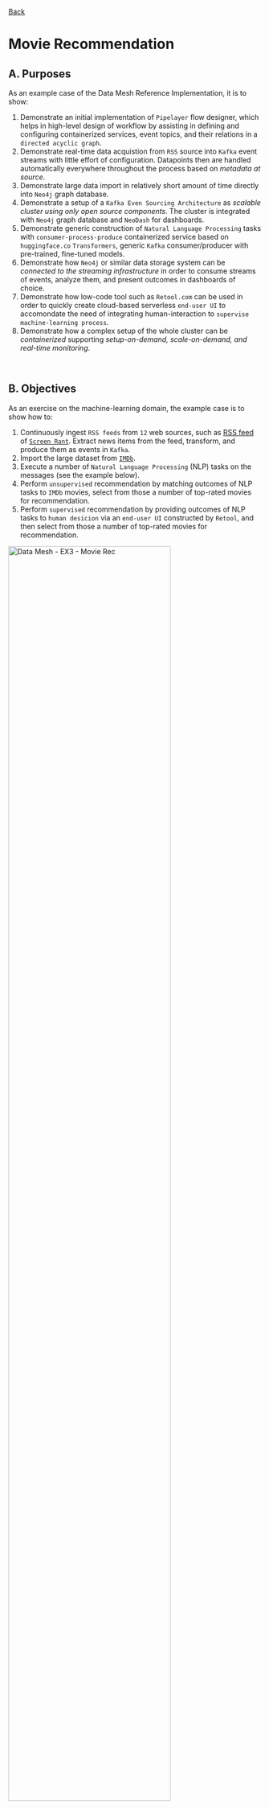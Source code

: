 [Back](../README.md)

# Movie Recommendation

## A. Purposes

As an example case of the Data Mesh Reference Implementation, it is to show:
1. Demonstrate an initial implementation of `Pipelayer` flow designer, which helps in high-level design of workflow by assisting in defining and configuring containerized services, event topics, and their relations in a `directed acyclic graph`.
2. Demonstrate real-time data acquistion from `RSS` source into `Kafka` event streams with little effort of configuration. Datapoints then are handled automatically everywhere throughout the process based on *metadata at source*.
3. Demonstrate large data import in relatively short amount of time directly into `Neo4j` graph database. 
4. Demonstrate a setup of a `Kafka Even Sourcing Architecture` as *scalable cluster using only open source components*. The cluster is integrated with `Neo4j` graph database and `NeoDash` for dashboards.
5. Demonstrate generic construction of `Natural Language Processing` tasks with `consumer-process-produce` containerized service based on `huggingface.co` `Transformers`, generic `Kafka` consumer/producer with pre-trained, fine-tuned  models.
6. Demonstrate how `Neo4j` or similar data storage system can be *connected to the streaming infrastructure* in order to consume streams of events, analyze them, and present outcomes in dashboards of choice.
7. Demonstrate how low-code tool such as `Retool.com` can be used in order to quickly create cloud-based serverless `end-user UI` to accomondate the need of integrating human-interaction to `supervise machine-learning process`.
8. Demonstrate how a complex setup of the whole cluster can be *containerized* supporting *setup-on-demand, scale-on-demand, and real-time monitoring*.

&nbsp;

## B. Objectives

As an exercise on the machine-learning domain, the example case is to show how to:
1. Continuously ingest `RSS feeds` from `12` web sources, such as [RSS feed](https://screenrant.com/feed/) of [`Screen Rant`](https://screenrant.com). Extract news items from the feed, transform, and produce them as events in `Kafka`.
2. Import the large dataset from [`IMDb`](https://www.imdb.com).
3. Execute a number of `Natural Language Processing` (NLP) tasks on the messages (see the example below).
4. Perform `unsupervised` recommendation by matching outcomes of NLP tasks to `IMDb` movies, select from those a number of top-rated movies for recommendation.
5. Perform `supervised` recommendation by providing outcomes of NLP tasks to `human desicion` via an `end-user UI` constructed by `Retool`, and then select from those a number of top-rated movies for recommendation.

<img src="../img/Data Mesh - EX3 - Movie Rec.png" alt="Data Mesh - EX3 - Movie Rec" width="80%"/>

**An example in details**

Excerpt from this news [First 'Joker: Folie à Deux' Image of Lady Gaga's Harley Quinn](https://collider.com/joker-2-image-lady-gaga-joaquin-phoenix/):
```
Who says Valentine's Day can't have some jokes?
Director Todd Phillips took to Instagram to unveil the first look at Lady Gaga in the sequel Joker: Folie à Deux.
While her role is currently under wraps, all signs appear to point to the multi-hyphenate portraying iconic DC character Harley Quinn.
The Joker sequel is set to release on October 4, 2024.
Gaga isn't alone in the image, which sees the return of Joaquin Phoenix's Arthur Fleck/Joker.
He's complete in marred clown makeup and clearly happy to be in the embrace of her character.
Plot details are not known at the moment.
However, this image appears to correlate with Harley Quinn's origin as Joker's psychiatrist in Arkham Asylum, the presumed location for the sequel.
The ending of Joker found Arthur having his way in the famed Gotham facility.
```

Outcomes of a number of different `NLP` tasks, produced by [`huggingface`](https://huggingface.co) `pipelines`.

*Task 1 - Summarize the news in a few sentences*

```bash
Todd Phillips took to Instagram to unveil the first look at Lady Gaga in the sequel Joker: Folie à Deux. All signs appear to point to the multi-hyphenate portraying iconic DC character Harley Quinn. The Joker sequel is set to release on October 4, 2024.
```

*Task 2 - What is the news about: education, politics, business, health, sport, or movie?*

```bash
                                            sequence     labels    scores
0  Who says Valentine's Day can't have some jokes...      movie  0.551902
1  Who says Valentine's Day can't have some jokes...      sport  0.205439
2  Who says Valentine's Day can't have some jokes...   business  0.103893
3  Who says Valentine's Day can't have some jokes...     health  0.084764
4  Who says Valentine's Day can't have some jokes...  education  0.027428
5  Who says Valentine's Day can't have some jokes...   politics  0.026575
```

*Task 3 - What named entities (people, date, organization, location, etc) mentioned in the news?*

```bash
   entity_group     score                  word  start  end
0          MISC  0.996852     Valentine ' s Day      9   24
1           PER  0.999712         Todd Phillips     57   70
2          MISC  0.594972                 Insta     79   84
3           PER  0.998348             Lady Gaga    117  126
4          MISC  0.986863  Joker : Folie à Deux    141  160
5           ORG  0.971730                    DC    270  272
6           PER  0.995922          Harley Quinn    283  295
7          MISC  0.983769                 Joker    301  306
8           PER  0.999261                  Gaga    352  356
9           PER  0.999269       Joaquin Phoenix    408  423
10          PER  0.970964          Arthur Fleck    426  438
11          PER  0.996184                 Joker    439  444
12          PER  0.998973          Harley Quinn    628  640
13          PER  0.991769                 Joker    653  658
14          LOC  0.992751         Arkham Asylum    677  690
15         MISC  0.767194                 Joker    744  749
16          PER  0.999083                Arthur    756  762
17          LOC  0.997191                Gotham    791  797
```

*Task 4 - Answering the question "What movie is in the news?"*

```bash
score  start  end               answer
0  0.938275    141  160  Joker: Folie à Deux
```

*Task 5 - Answering the question "Who is the director of the movie?"*
```bash
      score  start  end         answer
0  0.984972     57   70  Todd Phillips
```

*Task 6 - Answering the question "Who plays the main villain of the movie?"*

```bash
      score  start  end        answer
0  0.334782    283  295  Harley Quinn
```

&nbsp;

## C. Architecture & Workflow

<img src="../img/Data Mesh - EX3 - Architecture Overview.png" alt="Data Mesh - EX3 - Architecture Overview" width="80%"/>

&nbsp;

## D. Pipelayer flow designer

A `Pipelayer` is designed with [ReactFlow](https://reactflow.dev), which is tool that allows:
+ visual design of the data streams between the components of the `Kafka Cluster` and the `NLP Cluster`.
+ providing configuration files for the components in order to connect to `Kafka` data streaming infrastructure as well as to customize the generic `NLP task`.
+ keep the whole visual design and its configuration parameters in a `json` file for later purposes such as easy reloading, management, and monitoring.

The graphical layout of the dataflows of this example case (without the supervise learning subgraph)

<img src="../img/pipelayer-movie-rec.png" alt="Pipelayer - Example Case 3" width="80%"/>

<details>
<summary>For more details ...</summary>
<p>

`Pipelayer` follows the ideas of [Confluent Stream Designer](https://docs.confluent.io/cloud/current/stream-designer/index.html), but provide more extensive capabilities to design, manage, and monitor the data streams.

How to configure a `Kafka` topic:
<img src="../img/pipelayer-kafka-topic.png" alt="Pipelayer - Kafka topic" width="80%"/>

How to configure a `NLP task`:
<img src="../img/pipelayer-nlp-task.png" alt="Pipelayer - NLP task" width="80%"/>

Exported configuration as `json`:
<img src="../img/pipelayer-json-config.png" alt="Pipelayer - JSON config" width="80%"/>

</p>
</details>

&nbsp;

## E. Real-time Screen Rant RSS feed

Integration of an instance of `FilePulse Source Connector` for `XML files` that enables capture of daily news from `12` web sources, selected from [Top 100 Movie RSS Feeds](https://blog.feedspot.com/movie_rss_feeds/):

1. [Little White Lies](https://lwlies.com)
2. [Screen Rant](https://screenrant.com)
3. [CommingSoon.net](https://www.comingsoon.net)
4. [Collider](https://collider.com)
5. [ScreenCrush](https://screencrush.com)
6. [JoBlo.com](https://www.joblo.com)
7. [Box Office Worldwide](https://boxofficeworldwide.com)
8. [The Hollywood Reporter](https://www.hollywoodreporter.com)
9. [/Film](https://feeds.feedburner.com)
10. [Film Daily](https://filmdaily.co)
11. [Dark Horizons](https://www.darkhorizons.com)
12. [FirstShowing.net](https://www.firstshowing.net)

One of these, [`Screenrant`](https://screenrant.com) Screen Rant - headquartered in Ogden, Utah, US - is arguably one of the most visited, non-corporate-owned movie and TV news sites online. We cover the hot topics that movie and TV fans are looking for. Our readers are influencers in the movie and TV category: people others come to for recommendations on what to watch on TV and go see at the movies.  

Its (bi-)hourly feed [Screen Rant RSS Feed](https://screenrant.com/feed/) followed by 2M+ `Facebookers`, 246K+ `Twitters`. The feed contains approx. 100 latest news called `item` in `XML format`, with an example as below:
```xml
<item>
  <title>
    <![CDATA[
      Every Family Member Of Discovery’s Michael Burnham In Star Trek
    ]]>
  </title>
  <link>
    https://screenrant.com/star-trek-discovery-michael-burnham-family-members/
  </link>
  <dc:creator>
    <![CDATA[ John Orquiola ]]>
  </dc:creator>
  <enclosure url="https://static1.srcdn.com/wordpress/wp-content/uploads/2023/02/every-family-member-of-discovery-s-michael-burnham-in-star-trek.jpg" length="656" type="image/jpeg"/>
  <category>
    <![CDATA[ TV ]]>
  </category>
  <category>
    <![CDATA[ star trek discovery ]]>
  </category>
  <category>
    <![CDATA[ Star Trek ]]>
  </category>
  <description>
    <![CDATA[
    Star Trek: Discovery's Captain Michael Burnham is a member of two families and she has relatives in two different eras of Star Trek.
    ]]>
  </description>
  <content:encoded>
    <![CDATA[
      <p>Captain Michael Burnham (Sonequa Martin-Green) in <a href="https://screenrant.com/tag/star-trek-discovery/"><em><strong>Star Trek: Discovery</strong></em></a> is fortunate to be part of two families in two different eras. Burnham is <em>Discovery</em>&#39;s central character, and the focus on Michael as the primary lead distinguishes <em>Discovery </em>from other Star Trek series. In turn, Michael&#39;s rich backstory is supported by multiple parental figures, siblings, and a couple of notable love affairs with Lt. Ash Tyler (Shazad Latif) and Cleveland Booker (David Ajala).</p>
    ]]>
  </content:encoded>
  <pubDate>Mon, 20 Feb 2023 18:40:14 GMT</pubDate>
  <guid isPermaLink="true">
    https://screenrant.com/star-trek-discovery-michael-burnham-family-members/
  </guid>
</item>
```

Our purpose is to capture, extract, and transform it into the format show below,
```json
{
  "title":"Every Family Member Of Discovery’s Michael Burnham In Star Trek",
  "link":"https://screenrant.com/star-trek-discovery-michael-burnham-family-members/",
  "creator":"John Orquiola",
  "enclosure_url":"https://static1.srcdn.com/wordpress/wp-content/uploads/2023/02/every-family-member-of-discovery-s-michael-burnham-in-star-trek.jpg",
  "category":{"array":["TV","star trek discovery","Star Trek"]},
  "description":"Star Trek: Discovery's Captain Michael Burnham is a member of two families and she has relatives in two different eras of Star Trek.",
  "content":"<p>Captain Michael Burnham (Sonequa Martin-Green) in <a href=\"https://screenrant.com/tag/star-trek-discovery/\"><em><strong>Star Trek: Discovery</strong></em></a> is fortunate to be part of two families in two different eras. Burnham is <em>Discovery</em>&#39;s central character, and the focus on Michael as the primary lead distinguishes <em>Discovery </em>from other Star Trek series. In turn, Michael&#39;s rich backstory is supported by multiple parental figures, siblings, and a couple of notable love affairs with Lt. Ash Tyler (Shazad Latif) and Cleveland Booker (David Ajala).</p>",
  "pub_date":"Mon, 20 Feb 2023 18:40:14 GMT"
}
```

and later post-process all properties to gain `named entities`, clustering based on `categories`, and many other.
In addition `description` and `content` tags can be used to extract:
- URL links to `tags` on [`Screenrant`](https://screenrant.com), which is a nice way to resolve `tags` to this `movie news`.
- Emphasis by HTML `<em>` tags to elevate content to higher relevancy.

<img src="../img/Data Mesh - EX3 - ScreenRant - IMDb.png" alt="Data Mesh - EX3 - ScreenRant & IMDb" width="80%"/>

<details>
<summary>Click here for more details.</summary>
<p>

1. A containerized `crontab` is created to run the [`download_current_rss.sh`](../scripts/utils/download/download_current_rss.sh):

```bash
*/30 * * * * /download_current_rss.sh boxofficeworldwide https://boxofficeworldwide.com/feed/
*/30 * * * * /download_current_rss.sh collider https://collider.com/feed/
*/30 * * * * /download_current_rss.sh comingsoon https://www.comingsoon.net/feed
*/30 * * * * /download_current_rss.sh darkhorizons https://www.darkhorizons.com/feed/
*/30 * * * * /download_current_rss.sh feedburner https://feeds.feedburner.com/slashfilm
*/30 * * * * /download_current_rss.sh filmdaily https://filmdaily.co/feed/
*/30 * * * * /download_current_rss.sh firstshowing https://www.firstshowing.net/feed/
*/30 * * * * /download_current_rss.sh hollywoodreporter https://www.hollywoodreporter.com/topic/movies/feed/
*/30 * * * * /download_current_rss.sh joblo https://www.joblo.com/feed/
*/30 * * * * /download_current_rss.sh lwlies https://lwlies.com/feed/
*/30 * * * * /download_current_rss.sh screenrush https://screencrush.com/feed/
*/5 * * * * /download_current_rss.sh screenrant https://screenrant.com/feed/
```
Note that except `Screen Rant`, every other feed is captured every `30` minutes.

All  feeds are downloaded into a mounted volume of the `cronjob` (Docker) service

```docker
  ####################
  # cronjob
  ####################
  cronjob: 
    ...
    volumes:
      - $PWD/kafka-ce/connect/data/filepulse/xml:/data
    ...
```

Note that all file names are formatted as `<entity>-rss-<timestamp>.xml`, here an example listing:

```bash
total 5680
drwxr-xrwx@ 32 nghia  staff    1024 12 Apr 18:00 .
drwxr-xrwx@  3 nghia  staff      96 12 Apr 13:52 ..
-rw-r--r--@  1 nghia  staff   30053 12 Apr 17:02 boxofficeworldwide-rss-1681333338.xml
-rw-r--r--@  1 nghia  staff   30053 12 Apr 18:00 boxofficeworldwide-rss-1681336800.xml
-rw-r--r--@  1 nghia  staff  269751 12 Apr 17:05 collider-rss-1681333501.xml
-rw-r--r--@  1 nghia  staff  268747 12 Apr 18:00 collider-rss-1681336800.xml
-rw-r--r--@  1 nghia  staff  102603 12 Apr 17:10 comingsoon-rss-1681333800.xml
-rw-r--r--@  1 nghia  staff  101457 12 Apr 18:00 comingsoon-rss-1681336800.xml
-rw-r--r--@  1 nghia  staff  121827 12 Apr 17:27 darkhorizons-rss-1681334819.xml
-rw-r--r--@  1 nghia  staff  121096 12 Apr 18:00 darkhorizons-rss-1681336800.xml
-rw-r--r--@  1 nghia  staff   66248 12 Apr 17:27 feedburner-rss-1681334819.xml
-rw-r--r--@  1 nghia  staff   72638 12 Apr 18:00 feedburner-rss-1681336800.xml
-rw-r--r--@  1 nghia  staff   49696 12 Apr 17:27 filmdaily-rss-1681334819.xml
-rw-r--r--@  1 nghia  staff   50066 12 Apr 18:00 filmdaily-rss-1681336800.xml
-rw-r--r--@  1 nghia  staff   79085 12 Apr 16:30 firstshowing-rss-1681331400.xml
-rw-r--r--@  1 nghia  staff   79071 12 Apr 17:36 firstshowing-rss-1681335413.xml
-rw-r--r--@  1 nghia  staff   79071 12 Apr 18:00 firstshowing-rss-1681336800.xml
-rw-r--r--@  1 nghia  staff   11446 12 Apr 16:35 hollywoodreporter-rss-1681331700.xml
-rw-r--r--@  1 nghia  staff   11446 12 Apr 17:36 hollywoodreporter-rss-1681335413.xml
-rw-r--r--@  1 nghia  staff   11446 12 Apr 18:00 hollywoodreporter-rss-1681336800.xml
-rw-r--r--@  1 nghia  staff   60122 12 Apr 16:40 joblo-rss-1681332000.xml
-rw-r--r--@  1 nghia  staff   58813 12 Apr 17:40 joblo-rss-1681335600.xml
-rw-r--r--@  1 nghia  staff   58813 12 Apr 18:00 joblo-rss-1681336800.xml
-rw-r--r--@  1 nghia  staff   74705 12 Apr 17:02 lwlies-rss-1681333338.xml
-rw-r--r--@  1 nghia  staff   74705 12 Apr 17:45 lwlies-rss-1681335900.xml
-rw-r--r--@  1 nghia  staff   74705 12 Apr 18:00 lwlies-rss-1681336800.xml
-rw-r--r--@  1 nghia  staff  248496 12 Apr 17:02 screenrant-rss-1681333338.xml
-rw-r--r--@  1 nghia  staff  249174 12 Apr 17:55 screenrant-rss-1681336500.xml
-rw-r--r--@  1 nghia  staff  249369 12 Apr 18:00 screenrant-rss-1681336800.xml
-rw-r--r--@  1 nghia  staff   45642 12 Apr 17:02 screenrush-rss-1681333338.xml
-rw-r--r--@  1 nghia  staff   45642 12 Apr 17:50 screenrush-rss-1681336200.xml
-rw-r--r--@  1 nghia  staff   45642 12 Apr 18:00 screenrush-rss-1681336800.xml
```

2. We use the [`FilePulse Source Connector`](https://streamthoughts.github.io/kafka-connect-file-pulse/) to read the `XML files` and ingest them into `Kafka` as follow.

First, we define an `in-line` generic `value schema` for all `XML <item>` tags in the feeds based on [this specification](https://streamthoughts.github.io/kafka-connect-file-pulse/docs/developer-guide/configuration/#defining-connect-record-schema):

```json
{
	"name": "screentrant_value",
	"type":"STRUCT",
	"fieldSchemas": {
		"link":{"type":"STRING", "isOptional":false},
		"pub_date":{"type":"STRING", "isOptional":false},
		"category":{"type":"ARRAY", "isOptional":true, "valueSchema": {"type": "STRING"}},
		"content":{"type":"STRING", "isOptional":false},
		"creator":{"type":"ARRAY", "isOptional":true, "valueSchema": {"type": "STRING"}},
		"description":{"type":"STRING", "isOptional":false},
		"title":{"type":"STRING", "isOptional":false}
	}
}
```

3. Then, the `Source Connector` is [defined in-line](../scripts/movie-rec/create_filepulse_connector.sh) as follow

```bash
curl -i -X PUT -H "Accept:application/json" -H  "Content-Type:application/json" \
  http://${connect_local_host}:${connect_port}/connectors/${connector}/config \
  -d '{
    "connector.class":"io.streamthoughts.kafka.connect.filepulse.source.FilePulseSourceConnector",
    "fs.listing.class":"io.streamthoughts.kafka.connect.filepulse.fs.LocalFSDirectoryListing",
    "fs.listing.directory.path":"/data/filepulse/xml",
    "fs.listing.filters":"io.streamthoughts.kafka.connect.filepulse.fs.filter.RegexFileListFilter",
    "fs.listing.interval.ms":10000,
    "fs.cleanup.policy.class": "io.streamthoughts.kafka.connect.filepulse.fs.clean.LogCleanupPolicy ",
    "file.filter.regex.pattern":".*\\.xml$",
    "offset.strategy":"name",
    "reader.xpath.expression":"/rss/channel/item",
    "reader.xpath.result.type":"NODESET",
    "reader.xml.force.array.on.fields":"category,creator",
    "reader.xml.parser.validating.enabled":true,
    "reader.xml.parser.namespace.aware.enabled":true,
    "filters":"content,pubDate,Exclude",
    "filters.content.type":"io.streamthoughts.kafka.connect.filepulse.filter.RenameFilter",
    "filters.content.field":"encoded",
    "filters.content.target":"content",
    "filters.pubDate.type":"io.streamthoughts.kafka.connect.filepulse.filter.RenameFilter",
    "filters.pubDate.field":"pubDate",
    "filters.pubDate.target":"pub_date",
    "filters.Exclude.type":"io.streamthoughts.kafka.connect.filepulse.filter.ExcludeFilter",
    "filters.Exclude.fields":"comments,commentRss,enclosure,guid,post-id,thumbnail",
    "topic":"'${topic}'",
    "tasks.file.status.storage.bootstrap.servers":"'${broker_internal_host}':'${broker_internal_port}'",
    "tasks.file.status.storage.topic":"connect-file-pulse-status",
    "tasks.reader.class":"io.streamthoughts.kafka.connect.filepulse.fs.reader.LocalXMLFileInputReader",
    "tasks.max": 1,
    "value.connect.schema":"{ \"name\": \"rss_value\", \"type\":\"STRUCT\", \"fieldSchemas\": { \"link\":{\"type\":\"STRING\", \"isOptional\":false}, \"pub_date\":{\"type\":\"STRING\", \"isOptional\":false}, \"category\": {\"type\":\"ARRAY\", \"isOptional\":true, \"valueSchema\": {\"type\": \"STRING\"}}, \"content\":{\"type\":\"STRING\", \"isOptional\":true}, \"creator\": {\"type\":\"ARRAY\", \"isOptional\":true, \"valueSchema\": {\"type\": \"STRING\"}}, \"description\":{\"type\":\"ARRAY\", \"isOptional\":true, \"valueSchema\": {\"type\": \"STRING\"}}, \"enclosure_url\":{\"type\":\"STRING\", \"isOptional\":true}, \"title\":{\"type\":\"STRING\", \"isOptional\":true} } }"
  }'
```

It is worth to mention that to extract a single `RSS` feed containing `100` `items` of movie news into 100 `Kafka` messages, an `XPath` to identify the items need to be defined in the configuration
```json
"reader.xpath.expression":"/rss/channel/item",
```

It is decided to obtains the results as `NODESET`, since each of the properties of an `item` can have attribute that is valueable, such as `url` for the `enclosure` `XML` tag, so the configuration has to be done accordingly:
```json
"reader.xpath.result.type":"NODESET",
```

Note that the `FilePulse` library convert `XML` tags with names in form `<part1>:<part2>` into `<part2>`, for example `dc:creator` and `content:encoded` are converted into `creator` and `encoded`. Thus, the filter `filters.content` is used to rename the `encloded` into `content`. Filter `filters.pubDate` is to convert `pubDate` into `pub_date` for the sake of consistency. Last, filter `filters.Exclude` is used to drop the (extracted) `enclosure` and `guid` (since both `link` and `guid` have the same content and it makes more sense to refer back to the news using the `link` rather then `guid`, which is unfortunately not within our namespace).


And finally, the created `value.connect.schema`, which is to be sent to `Kafka Connect`, defined in just above, is `double-quote escaped`, `tabs removed`, and `linefeeds removed`, in order to convert into a `escaped` string that can be used in the configuration:
```json
"value.connect.schema":"{ \"name\": \"rss_value\", \"type\":\"STRUCT\", \"fieldSchemas\": { \"link\":{\"type\":\"STRING\", \"isOptional\":false}, \"pub_date\":{\"type\":\"STRING\", \"isOptional\":false}, \"category\": {\"type\":\"ARRAY\", \"isOptional\":true, \"valueSchema\": {\"type\": \"STRING\"}}, \"content\":{\"type\":\"STRING\", \"isOptional\":false}, \"creator\": {\"type\":\"ARRAY\", \"isOptional\":true, \"valueSchema\": {\"type\": \"STRING\"}}, \"description\":{\"type\":\"ARRAY\", \"isOptional\":true, \"valueSchema\": {\"type\": \"STRING\"}}, \"enclosure_url\":{\"type\":\"STRING\", \"isOptional\":false}, \"title\":{\"type\":\"STRING\", \"isOptional\":false} } }"
```

The [Developer Guide](https://streamthoughts.github.io/kafka-connect-file-pulse/docs/developer-guide/) is amazingly details, although it is not written for beginners. It is worth to study the connector by the following articles (for file-based or anything that can be turned into an XML file)
- [Kafka Connect FilePulse - One Connector to Ingest them All!](https://medium.com/streamthoughts/kafka-connect-filepulse-one-connector-to-ingest-them-all-faed018a725c)
- [Streaming data into Kafka S01/E02 - Loading XML file](https://dev.to/fhussonnois/streaming-data-into-kafka-s01-e02-loading-xml-file-529i)
- [Ingesting XML data into Kafka - Option 3: Kafka Connect FilePulse connector](https://rmoff.net/2020/10/01/ingesting-xml-data-into-kafka-option-3-kafka-connect-filepulse-connector/)

Note that it is important the the `XML` files (feeds) location is configured as 
```json
"fs.listing.directory.path":"/data/filepulse/xml",
```

thus, they have to be downloaded and placed into `$PWD/kafka-ce/connect/data`, which is mapped to the local volume by [docker-compose-kafka-ce.yml](../docker-compose-kafka-ce.yml)

```yaml
  ####################
  # connect
  ####################
  connect:
    image: confluentinc/cp-kafka-connect:7.3.1
    hostname: connect
    container_name: connect
    ...
    volumes:
      - $PWD/kafka-ce/connect/data:/data
      - $PWD/kafka-ce/plugins:/usr/share/confluent-hub-components
    restart: always
```

4. For a quick test to see if `RSS feeds` are arriving (make sure `docker`, `Kafka`, and the `FilePulse` connector are running):

```bash
./scripts/download_rss_once.sh
```

Use `Kafaka UI`, see if there RSS messages in the topic `rss-topic` by pointing a browser instance to `http://localhost:8080` (or forward the port if you are on a cloud VM).

</p>
</details>

&nbsp;

## F. IMDb dataset

The [IMDB Dataset](https://www.imdb.com/interfaces/) can easily be downloaded.

Here we follow the instructions for [large dataset import](https://neo4j.com/docs/operations-manual/current/tools/neo4j-admin/neo4j-admin-import/) in Neo4j.

Then, run the import procedure
```bash
./scripts/import_imdb_dataset.sh 
```

<details>
<summary>Click here for more details.</summary>
<p>

This, infact, is a bit complicated process
```bash
echo 'Copying IMDb dataset ...'
if [ -f neo4j/import/name.basics.tsv ]; then
    echo 'IMDb dataset already copied ✅'
else
    sudo cp data/imdb/*.tsv neo4j/import/.
    sudo cp conf/tsv/*.header.tsv neo4j/import/.
    echo 'IMDb dataset copied ✅'
fi

echo 'Stop the current default database (neo4j) ...'
docker exec -it neo4j bin/neo4j-admin server stop
echo 'Removing the current default database (neo4j) ...'
docker exec -it neo4j bash -c 'rm -rf /data/transactions/neo4j'
echo 'The current default database (neo4j) is stopped ✅'

echo 'Perform low-level data import ...'
docker exec -it neo4j bash -c 'bin/neo4j-admin database import full --delimiter=TAB --nodes Person=/import/name.basics.header.tsv,/import/name.basics.tsv --nodes Title=/import/title.basics.header.tsv,/import/title.basics.tsv --nodes Crew=/import/title.crew.header.tsv,/import/title.crew.tsv --nodes Rating=/import/title.ratings.header.tsv,/import/title.ratings.tsv --relationships CREW_IN=/import/title.principals.header.tsv,/import/title.principals.tsv --relationships PART_OF=/import/title.episode.header.tsv,/import/title.episode.tsv --skip-bad-relationships=true neo4j'
echo 'Low-level data import completed ✅'

echo 'Restart the current default database (neo4j)...'
docker exec -it neo4j bin/neo4j-admin server stop
docker exec -it neo4j bin/neo4j-admin server start
./scripts/utils/waits/wait_for_it.sh neo4j 60
echo 'The current default database (neo4j) is restarted ✅'

echo 'Creating constraints and indexes ...'
sudo cp conf/cql/neo4j_constraints.cql neo4j/import/.
docker exec -u neo4j --interactive --tty  neo4j cypher-shell -u neo4j -p phac2023 --file /import/neo4j_constraints.cql
echo 'Constraints and indexes are created ✅'

echo 'Applying constraints and indexes ...'
sudo cp conf/cql/neo4j_import.cql neo4j/import/.
docker exec -u neo4j --interactive --tty  neo4j cypher-shell -u neo4j -p phac2023 --file /import/neo4j_import.cql
echo 'Constraints and indexes are applied ✅'
```

After all done, we can create an instance of the `Neo4j Sink connector` to start consuming `ScreenRant RSS feeds` into `Neo4j`
```bash
./scripts/create_neo4j_connector.sh
```

</p>
</details>

&nbsp;

## G. [Kafka + Neo4j Cluster](../../faers/doc/README.md#d-the-kafka--neo4j-cluster)

This is well documented in `FAERS`, the Example Case 1, just follow the link above.

&nbsp;

## H. Plug-n-Play Natural Language Processing Architecture 

<img src="../img/Data Mesh - EX3 - NLP Task.png" alt="Data Mesh - EX3 - NLP Task" width="80%"/>

&nbsp;

### H.1.  Installing `NVIDIA driver`, `NVIDIA Container Toolkit`, and `Pytorch` docker.

**Credit** [Develop like a Pro with NVIDIA + Docker + VS Code + PyTorch](https://blog.roboflow.com/nvidia-docker-vscode-pytorch/)

The `NVIDIA Container Toolkit` allows users to build and run GPU accelerated containers. The toolkit includes a container runtime library and utilities to automatically configure containers to leverage `NVIDIA` GPUs.

We need to install:
- the proper `NVIDIA Driver` for the GPUs coming with the virtual machine (unless they are provided by a serverless enviroment)
- `Nvidia Docker` for GPU-Accelerated Containers
- `PyTorch Docker` supported by the `NVIDIA Container Toolkit` and then test the docker by running `MNIST algorithm`


<details>
<summary>Click here for more details.</summary>
<p>

1. A virtual machine is created in the `Google Cloud Platform`:

- `n1-standard-8`, 8 vCPU, 30GB RAM, `threads-per-core=2`, `visible-core-count=4`
- `NVIDIA T4`
- `ubuntu-2204-jammy-v20230114`
- 100 GB persistent disk
- access via SSH (keys)
- allow HTTP/HTTPS (with provisioned static internal/external IPs)

2. Install Docker and test the installation:

```bash
./scripts/docker/install.sh
./scripts/docker/test.sh
```

3. Install `gcc`, `make`

```bash
sudo apt install gcc make
```

4. Download driver for `NVIDIA Tesla T4` supporting `CUDA 11.7`

```bash
wget "https://us.download.nvidia.com/tesla/515.86.01/NVIDIA-Linux-x86_64-515.86.01.run"
chmod +x NVIDIA-Linux-x86_64-515.86.01.run
sudo ./NVIDIA-Linux-x86_64-515.86.01.run
```

5. Run `nvidia-smi` to verify installation
```bash
nvidia-smi
```
```bash
Fri Feb 17 20:21:13 2023       
+-----------------------------------------------------------------------------+
| NVIDIA-SMI 515.86.01    Driver Version: 515.86.01    CUDA Version: 11.7     |
|-------------------------------+----------------------+----------------------+
| GPU  Name        Persistence-M| Bus-Id        Disp.A | Volatile Uncorr. ECC |
| Fan  Temp  Perf  Pwr:Usage/Cap|         Memory-Usage | GPU-Util  Compute M. |
|                               |                      |               MIG M. |
|===============================+======================+======================|
|   0  Tesla T4            Off  | 00000000:00:04.0 Off |                    0 |
| N/A   38C    P0    28W /  70W |      2MiB / 15360MiB |      4%      Default |
|                               |                      |                  N/A |
+-------------------------------+----------------------+----------------------+
                                                                               
+-----------------------------------------------------------------------------+
| Processes:                                                                  |
|  GPU   GI   CI        PID   Type   Process name                  GPU Memory |
|        ID   ID                                                   Usage      |
|=============================================================================|
|  No running processes found                                                 |
+-----------------------------------------------------------------------------+
```

6. Install Nvidia Docker for GPU-Accelerated Containers

```bash
distribution=$(. /etc/os-release;echo $ID$VERSION_ID) \
  && curl -fsSL https://nvidia.github.io/libnvidia-container/gpgkey | sudo gpg --dearmor -o /usr/share/keyrings/nvidia-container-toolkit-keyring.gpg \
  && curl -s -L https://nvidia.github.io/libnvidia-container/$distribution/libnvidia-container.list | \
  sed 's#deb https://#deb [signed-by=/usr/share/keyrings/nvidia-container-toolkit-keyring.gpg] https://#g' | \
  sudo tee /etc/apt/sources.list.d/nvidia-container-toolkit.list
sudo apt-get update
sudo apt-get install -y nvidia-docker2
sudo systemctl restart docker
```

7. Test the installation. You should see the correct output *from* `nvidia-smi` *inside the container*. 

```bash
docker run --rm --gpus all nvidia/cuda:11.7.1-base-ubuntu22.04 nvidia-smi
```
```bash
Fri Feb 17 20:23:57 2023       
+-----------------------------------------------------------------------------+
| NVIDIA-SMI 515.86.01    Driver Version: 515.86.01    CUDA Version: 11.7     |
|-------------------------------+----------------------+----------------------+
| GPU  Name        Persistence-M| Bus-Id        Disp.A | Volatile Uncorr. ECC |
| Fan  Temp  Perf  Pwr:Usage/Cap|         Memory-Usage | GPU-Util  Compute M. |
|                               |                      |               MIG M. |
|===============================+======================+======================|
|   0  Tesla T4            Off  | 00000000:00:04.0 Off |                    0 |
| N/A   40C    P0    28W /  70W |      2MiB / 15360MiB |      5%      Default |
|                               |                      |                  N/A |
+-------------------------------+----------------------+----------------------+
                                                                               
+-----------------------------------------------------------------------------+
| Processes:                                                                  |
|  GPU   GI   CI        PID   Type   Process name                  GPU Memory |
|        ID   ID                                                   Usage      |
|=============================================================================|
|  No running processes found                                                 |
+-----------------------------------------------------------------------------+
```

`--gpus` is used to specify which GPU the container should see, all means "all of them". If you want to expose only one you can pass its id `--gpus 1`. You can also specify a list of GPUs to use, `--gpus "device=1,2"`

8. Run GPU Accelerated Containers with PyTorch

```bash
docker run --gpus all -it --rm nvcr.io/nvidia/pytorch:23.01-py3
```

9. Changing to higher performance command line options

```bash
docker run --gpus all --ipc=host --ulimit memlock=-1 --ulimit stack=67108864 -it --rm nvcr.io/nvidia/pytorch:23.01-py3
```

```bash
=============
== PyTorch ==
=============

NVIDIA Release 23.01 (build 52269074)
PyTorch Version 1.14.0a0+44dac51

Container image Copyright (c) 2023, NVIDIA CORPORATION & AFFILIATES. All rights reserved.

Copyright (c) 2014-2023 Facebook Inc.
Copyright (c) 2011-2014 Idiap Research Institute (Ronan Collobert)
Copyright (c) 2012-2014 Deepmind Technologies    (Koray Kavukcuoglu)
Copyright (c) 2011-2012 NEC Laboratories America (Koray Kavukcuoglu)
Copyright (c) 2011-2013 NYU                      (Clement Farabet)
Copyright (c) 2006-2010 NEC Laboratories America (Ronan Collobert, Leon Bottou, Iain Melvin, Jason Weston)
Copyright (c) 2006      Idiap Research Institute (Samy Bengio)
Copyright (c) 2001-2004 Idiap Research Institute (Ronan Collobert, Samy Bengio, Johnny Mariethoz)
Copyright (c) 2015      Google Inc.
Copyright (c) 2015      Yangqing Jia
Copyright (c) 2013-2016 The Caffe contributors
All rights reserved.

Various files include modifications (c) NVIDIA CORPORATION & AFFILIATES.  All rights reserved.

This container image and its contents are governed by the NVIDIA Deep Learning Container License.
By pulling and using the container, you accept the terms and conditions of this license:
https://developer.nvidia.com/ngc/nvidia-deep-learning-container-license

NOTE: CUDA Forward Compatibility mode ENABLED.
  Using CUDA 12.0 driver version 525.85.11 with kernel driver version 515.86.01.
  See https://docs.nvidia.com/deploy/cuda-compatibility/ for details.

root@6e7bbf2efd04:/workspace# python
Python 3.8.10 (default, Nov 14 2022, 12:59:47) 
[GCC 9.4.0] on linux
Type "help", "copyright", "credits" or "license" for more information.
>>> import torch
>>> torch.cuda.is_available()
True
>>> torch.backends.cudnn.version()
8700
>>> 
```

10. Now we can proceed to test [`MNIST Handwritten Digit Recognition in PyTorch`](../src/movie-rec/train.py)

```bash
./scripts/nlp/test.sh
```

```bash
Downloading http://yann.lecun.com/exdb/mnist/train-images-idx3-ubyte.gz
Downloading http://yann.lecun.com/exdb/mnist/train-images-idx3-ubyte.gz to ../data/MNIST/raw/train-images-idx3-ubyte.gz
100%|██████████████████████████████████████████████████████████████████████████████████████████████████████████████████████████████████████████████████| 9912422/9912422 [00:00<00:00, 42952511.03it/s]
Extracting ../data/MNIST/raw/train-images-idx3-ubyte.gz to ../data/MNIST/raw

Downloading http://yann.lecun.com/exdb/mnist/train-labels-idx1-ubyte.gz
Downloading http://yann.lecun.com/exdb/mnist/train-labels-idx1-ubyte.gz to ../data/MNIST/raw/train-labels-idx1-ubyte.gz
100%|██████████████████████████████████████████████████████████████████████████████████████████████████████████████████████████████████████████████████████| 28881/28881 [00:00<00:00, 15283332.55it/s]
Extracting ../data/MNIST/raw/train-labels-idx1-ubyte.gz to ../data/MNIST/raw

Downloading http://yann.lecun.com/exdb/mnist/t10k-images-idx3-ubyte.gz
Downloading http://yann.lecun.com/exdb/mnist/t10k-images-idx3-ubyte.gz to ../data/MNIST/raw/t10k-images-idx3-ubyte.gz
100%|██████████████████████████████████████████████████████████████████████████████████████████████████████████████████████████████████████████████████| 1648877/1648877 [00:00<00:00, 10997068.46it/s]
Extracting ../data/MNIST/raw/t10k-images-idx3-ubyte.gz to ../data/MNIST/raw

Downloading http://yann.lecun.com/exdb/mnist/t10k-labels-idx1-ubyte.gz
Downloading http://yann.lecun.com/exdb/mnist/t10k-labels-idx1-ubyte.gz to ../data/MNIST/raw/t10k-labels-idx1-ubyte.gz
100%|████████████████████████████████████████████████████████████████████████████████████████████████████████████████████████████████████████████████████████| 4542/4542 [00:00<00:00, 20528587.03it/s]
Extracting ../data/MNIST/raw/t10k-labels-idx1-ubyte.gz to ../data/MNIST/raw

Train Epoch: 1 [0/60000 (0%)]	Loss: 2.282550
Train Epoch: 1 [640/60000 (1%)]	Loss: 1.385302
Train Epoch: 1 [1280/60000 (2%)]	Loss: 0.936717
...
Train Epoch: 14 [58880/60000 (98%)]	Loss: 0.003294
Train Epoch: 14 [59520/60000 (99%)]	Loss: 0.004645

Test set: Average loss: 0.0263, Accuracy: 9919/10000 (99%)
```
</p>
</details>

&nbsp;

### H.2. Creating our `NLP tasks` 

We create our `NLP tasks` as following:
- Extend the `Pytorch` docker, 
- Adding `HuggingFace` `pipelines`, make its `transformers` and `datasets` easily *cached*,
- Make these dockers *easily configurable* per each of the `NLP Tasks`: `text classification`, `question-answering`, and `text summarization` (and many more)
- Add a `Kafka consumer` and a `Kafka producer` to consume incoming messages and produce outgoing messages to `Kafka topics`.
- Allow `content-based routing` for the outgoing messages depending on the processing result of the imcoming messages.

<details>
<summary>Click here for more details.</summary>
<p>

1. The `NLP Task` docker are built for multiple tasks
- Named Entity Recognition
- Question Answering
- Sentiment Analysis
- Summarization
- Text Classification (multi-class/-label)

All of them built by extending the `nvcr.io/nvidia/pytorch:23.01-py3` `Docker` image. Each is configured by an `ini` file, for example for `named-entity-recognizer` image

```ini
[pipeline]
name=ner
model=Jean-Baptiste/roberta-large-ner-english
aggregation_strategy=simple
kwargs=aggregation_strategy

[consumer]
topic=screenrant-text-classifier-topic
bootstrap_servers=broker:29092
schema_registry=http://schema-registry:8081
avro_key_schema_file=screenrant-text-classifier-key.avsc
avro_val_schema_file=screenrant-text-classifier-value.avsc
consumer_group_id=named-entity-recognizer-cg
auto_offset_reset=earliest

[producer]
topic=screenrant-named-entity-recognizer-topic
bootstrap_servers=broker:29092
schema_registry=http://schema-registry:8081
avro_key_schema_file=screenrant-text-classifier-key.avsc
avro_val_schema_file=screenrant-named-entity-recognizer-value.avsc
target=full_text

[wranglers]
preprocess=input_text_classifier
postprocess=output_named_entity_recognizer
```

As shown above, each of them reads messages from a topic, e.g. `screenrant-text-classifier-topic`, and writes to another `screenrant-named-entity-recognizer-topic`, thus *chaining* the processing of messages through multi-stages (each served by an NLP task).

In each stage, the corresponding `NLP task` must handle messages with proper input and output formats, specified in `Avro` formats.

For example `screenrant-text-classifier-key.avsc`:
```json
{
    "type": "record",
    "name": "screentrant_text_classifier_key",
    "fields":[
        {"name":"link", "type": "string", "isOptional": false},
        {"name":"pub_date", "type": "string", "isOptional": false}
    ]
}
```

and `screenrant-text-classifier-value.avsc`:
```json
{
    "type": "record",
    "name": "screentrant_text_classifier_value",
    "fields":[
        {"name":"category", "type": "string", "isOptional": true},
        {"name":"content", "type": "string", "isOptional": true},
        {"name":"creator", "type": "string", "isOptional": true},
        {"name":"description", "type": "string", "isOptional": true},
        {"name":"enclosure_url", "type": "string", "isOptional": true},
        {"name":"full_text", "type": "string", "isOptional": true},
        {"name":"href_list", "type": "string", "isOptional": true},
        {"name":"link", "type": "string"},
        {"name":"classified_labels", "type": "string", "isOptional": true},
        {"name":"pub_date", "type": "string"},
        {"name":"timestamp_tc", "type": "int", "isOptional": true},
        {"name":"title", "type": "string", "isOptional": true}
    ]
}
```

All `NLP task` are equipped with (via `ini` file configuration)
- an instance of `Kafka consumer` and `Kafka producer`,
- a configurable [HuggingFace](https://huggingface.co) `NLP pipeline`
- a pair of key/value `avro` schema files for messages in each of incoming and outgoing directions

</p>
</details>

&nbsp;

## I. Human-assisted end-user UI

To assist human interaction in making decision if a news indeed mentioned a movie, a low-code [retool.com](https://retool.com) cloud-based serverless UI can be designed. Outcomes from `NLP` tasks as `Kafka` messages are consumed by sink connector into an instance of `PostgreSQL`, which then provide the `end-user UI` the neeed data. 

<img src="../img/Data Mesh - EX3 - Retool Designer.png" alt="Data Mesh - EX3 - Retool Designer" width="80%"/>

The designed UI then can be shared to a number of selected users (with custom read/write priviledges).

<img src="../img/Data Mesh - EX3 - Retool Viewer.png" alt="Data Mesh - EX3 - Retool Viewer" width="80%"/>

The human analysts then can easily make the decisions based on information from outcomes (of the `NLP` tasks) by clicking on `confirm` to approve or `reverse` to disapprove the suggestions made by the `NLP` workflow.

&nbsp;

## J. Supervised and unsupervised recommendations

Both supervised and unsupervised recommendations can be seen on an aggregated UI.

<img src="../img/Data Mesh - EX3 - Recommendations.png" alt="Data Mesh - EX3 - Recommendations" width="80%"/>

&nbsp;

## K. Data lineage

<img src="../img/data-lineage-by-task.png" alt="Data Lineage by task" width="80%"/>

<img src="../img/data-lineage-by-time.png" alt="Data Lineage by time" width="80%"/>

<img src="../img/full-lineage.png" alt="Full Lineage" width="80%"/>
